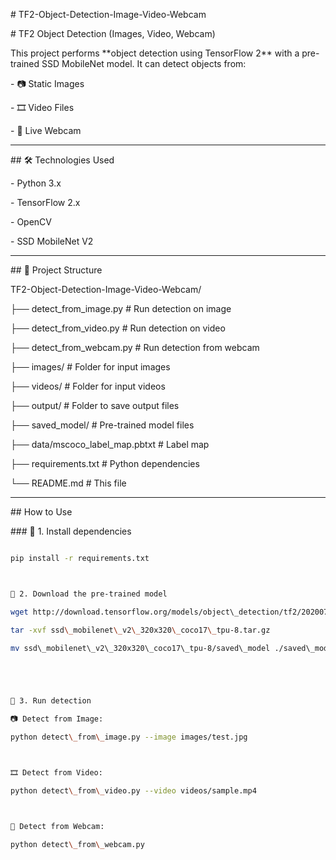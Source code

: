 ﻿

﻿# TF2-Object-Detection-Image-Video-Webcam



\#  TF2 Object Detection (Images, Video, Webcam)



This project performs \*\*object detection using TensorFlow 2\*\* with a pre-trained SSD MobileNet model. It can detect objects from:



\- 📷 Static Images  

\- 🎞️ Video Files  

\- 🎥 Live Webcam



---



\## 🛠️ Technologies Used



\- Python 3.x

\- TensorFlow 2.x

\- OpenCV

\- SSD MobileNet V2







---



\## 📁 Project Structure

TF2-Object-Detection-Image-Video-Webcam/

├── detect\_from\_image.py # Run detection on image

├── detect\_from\_video.py # Run detection on video

├── detect\_from\_webcam.py # Run detection from webcam

├── images/ # Folder for input images

├── videos/ # Folder for input videos

├── output/ # Folder to save output files

├── saved\_model/ # Pre-trained model files

├── data/mscoco\_label\_map.pbtxt # Label map

├── requirements.txt # Python dependencies

└── README.md # This file





---







\##  How to Use



\### 🔹 1. Install dependencies



```bash

pip install -r requirements.txt



🔹 2. Download the pre-trained model

wget http://download.tensorflow.org/models/object\_detection/tf2/20200711/ssd\_mobilenet\_v2\_320x320\_coco17\_tpu-8.tar.gz

tar -xvf ssd\_mobilenet\_v2\_320x320\_coco17\_tpu-8.tar.gz

mv ssd\_mobilenet\_v2\_320x320\_coco17\_tpu-8/saved\_model ./saved\_model





🔹 3. Run detection

📷 Detect from Image:

python detect\_from\_image.py --image images/test.jpg



🎞️ Detect from Video:

python detect\_from\_video.py --video videos/sample.mp4



🎥 Detect from Webcam:

python detect\_from\_webcam.py












